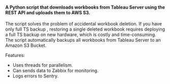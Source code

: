 #### A Python script that downloads workbooks from Tableau Server using the REST API and uploads them to AWS S3.

The script solves the problem of accidental workbook deletion. If you have only full TS backup , restoring a single deleted workbook requires deploying a full TS backup on new hardware, which is costly and time-consuming. The script automatically backups all workbooks from Tableau Server to an Amazon S3 Bucket.


Features:
- Uses threads for parallelism.
- Can sends data to Zabbix for monitoring.
- Logs errors to Sentry.
